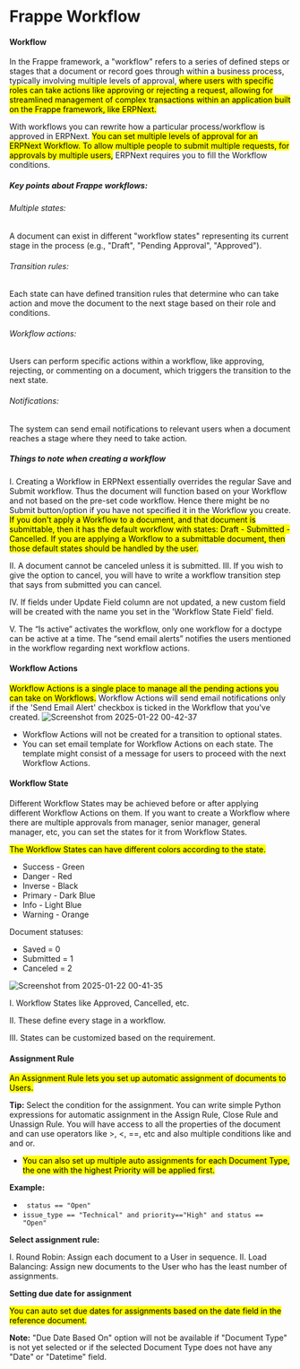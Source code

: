 # Frappe Workflow

#### Workflow
In the Frappe framework, a "workflow" refers to a series of defined steps or stages that a document or 
record goes through within a business process, typically involving multiple levels of approval, 
<mark>where users with specific roles can take actions like approving or rejecting a request, allowing 
for streamlined management of complex transactions within an application built on the Frappe framework, like ERPNext.</mark>

With workflows you can rewrite how a particular process/workflow is approved in ERPNext. <mark>You can set multiple levels of
approval for an ERPNext Workflow. To allow multiple people to submit multiple requests, for approvals by multiple users,</mark>
ERPNext requires you to fill the Workflow conditions.

##### Key points about Frappe workflows:

###### Multiple states:
A document can exist in different "workflow states" representing its current stage in the process (e.g., "Draft", "Pending Approval", "Approved"). 
###### Transition rules:
Each state can have defined transition rules that determine who can take action and move the document to the next stage based on their role and conditions. 
###### Workflow actions:
Users can perform specific actions within a workflow, like approving, rejecting, or commenting on a document, which triggers the transition to the next state. 
###### Notifications:
The system can send email notifications to relevant users when a document reaches a stage where they need to take action. 

##### Things to note when creating a workflow
I. Creating a Workflow in ERPNext essentially overrides the regular Save and Submit workflow. Thus the document will function based on your Workflow and not based on the pre-set code workflow. Hence there might be no Submit button/option if you have not specified it in the Workflow you create.
<mark>If you don't apply a Workflow to a document, and that document is submittable, then it has the default workflow with states: Draft - Submitted - Cancelled. If you are applying a Workflow to a submittable document, then those default states should be handled by the user.</mark>

II. A document cannot be canceled unless it is submitted.
III. If you wish to give the option to cancel, you will have to write a workflow transition step that says from submitted you can cancel.

IV. If fields under Update Field column are not updated, a new custom field will be created with the name you set in the 'Workflow State Field' field.

V. The “Is active” activates the workflow, only one workflow for a doctype can be active at a time. The “send email alerts” notifies the users mentioned in the workflow regarding next workflow actions.

#### Workflow Actions
<mark>Workflow Actions is a single place to manage all the pending actions you can take on Workflows.</mark>
Workflow Actions will send email notifications only if the 'Send Email Alert' checkbox is ticked in the Workflow that you've created.
![Screenshot from 2025-01-22 00-42-37](https://github.com/user-attachments/assets/cb937b5e-d251-40c5-9c51-0695aa3b597e)

- Workflow Actions will not be created for a transition to optional states.
- You can set email template for Workflow Actions on each state. The template might consist of a message for users 
  to proceed with the next Workflow Actions.

#### Workflow State
Different Workflow States may be achieved before or after applying different Workflow Actions on them. If you want to create a Workflow where there are multiple approvals from manager, senior manager, general manager, etc, you can set the states for it from Workflow States.

<mark>The Workflow States can have different colors according to the state.</mark>

* Success - Green
* Danger - Red
* Inverse - Black
* Primary - Dark Blue
* Info - Light Blue
* Warning - Orange

Document statuses:

* Saved = 0
* Submitted = 1
* Canceled = 2


![Screenshot from 2025-01-22 00-41-35](https://github.com/user-attachments/assets/763de9bb-5620-4d27-8acd-d65a3adfae9a)

I. Workflow States like Approved, Cancelled, etc.

II. These define every stage in a workflow.

III. States can be customized based on the requirement.

#### Assignment Rule

<mark>An Assignment Rule lets you set up automatic assignment of documents to Users.</mark>

**Tip:** Select the condition for the assignment. You can write simple Python expressions for automatic assignment in the Assign Rule, Close Rule and Unassign Rule. You will have access to all the properties of the document and can use operators like >, <, ==, etc and also multiple conditions like and and or. 

* <mark>You can also set up multiple auto assignments for each Document Type, the one with the highest Priority will be applied first.</mark>

**Example:** 
* <code> status == "Open"</code>
* <code>issue_type == "Technical" and priority=="High" and status == "Open" </code>

**Select assignment rule:**

I. Round Robin: Assign each document to a User in sequence.
II. Load Balancing: Assign new documents to the User who has the least number of assignments.

**Setting due date for assignment**

<mark>You can auto set due dates for assignments based on the date field in the reference document.</mark>

**Note:** "Due Date Based On" option will not be available if "Document Type" is not yet selected or if the selected Document Type does not have any "Date" or "Datetime" field.


